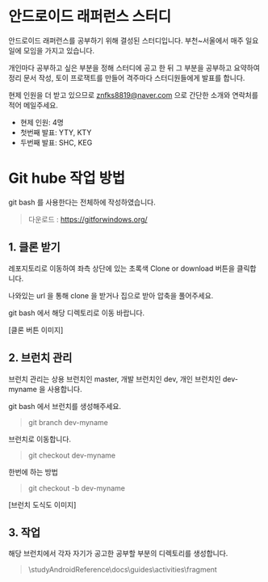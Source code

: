 
안드로이드 래퍼런스 스터디
=

안드로이드 래퍼런스를 공부하기 위해 결성된 스터디입니다. 부천~서울에서 매주 일요일에 모임을 가지고 있습니다.

개인마다 공부하고 싶은 부분을 정해 스터디에 공고 한 뒤 그 부분을 공부하고 요약하여 정리 문서 작성, 토이 프로잭트를 만들어 격주마다 스터디원들에게 발표를 합니다.

현제 인원을 더 받고 있으므로 znfks8819@naver.com 으로 간단한 소개와 연락처를 적어 메일주세요.

* 현제 인원: 4명
* 첫번째 발표: YTY, KTY
* 두번째 발표: SHC, KEG


# Git hube 작업 방법
git bash 를 사용한다는 전체하에 작성하였습니다.
>다운로드 : https://gitforwindows.org/

## 1. 클론 받기

레포지토리로 이동하여 좌측 상단에 있는 초록색 Clone or download 버튼을 클릭합니다.

나와있는 url 을 통해 clone 을 받거나 집으로 받아 압축을 풀어주세요.

git bash 에서 해당 디렉토리로 이동 바랍니다.

[클론 버튼 이미지]

## 2. 브런치 관리

브런치 관리는 상용 브런치인 master, 개발 브런치인 dev, 개인 브런치인 dev-myname 을 사용합니다.

git bash 에서 브런치를 생성해주세요.

>git branch dev-myname

브런치로 이동합니다.

>git checkout dev-myname

한번에 하는 방법
>git checkout -b dev-myname

[브런치 도식도 이미지]

## 3. 작업

해당 브런치에서 각자 자기가 공고한 공부할 부분의 디렉토리를 생성합니다.

>\studyAndroidReference\docs\guides\activities\fragment

